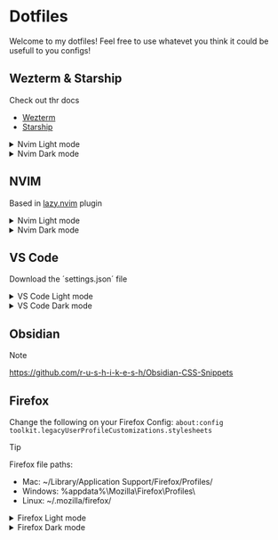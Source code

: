 # Dotfiles


Welcome to my dotfiles! Feel free to use whatevet you think it could be usefull to you configs!


## Wezterm & Starship

Check out thr docs
- [Wezterm](https://wezfurlong.org/wezterm/index.html)
- [Starship](https://starship.rs/)


<details>
<summary>Nvim Light mode</summary>
  
![imagen](https://github.com/paugarcia32/.dotfiles/assets/37461446/7c37262c-bd22-4651-84cb-4fa822a1fba0)
</details>


<details>
<summary>Nvim Dark mode</summary>
  
![imagen](https://github.com/paugarcia32/.dotfiles/assets/37461446/04b5bbcf-7cd2-405d-b132-fafc02b5eaa0)
</details>





## NVIM

Based in [lazy.nvim](https://github.com/folke/lazy.nvim) plugin

<details>
<summary>Nvim Light mode</summary>
  
![imagen](https://github.com/paugarcia32/.dotfiles/assets/37461446/5a798b29-5958-483d-9566-0fd0f4e221d3)
![imagen](https://github.com/paugarcia32/.dotfiles/assets/37461446/cbc64b4c-a44d-4a7e-b905-97318f895d41)
</details>

<details>
<summary>Nvim Dark mode</summary>
  
![imagen](https://github.com/paugarcia32/.dotfiles/assets/37461446/06e22e16-d4f6-4989-b0b5-3d4c5256be10)
![imagen](https://github.com/paugarcia32/.dotfiles/assets/37461446/8f1121e3-f36e-42b6-89f6-dc409ecdee0f)
</details>


## VS Code

Download the ´settings.json´ file

<details>
<summary>VS Code Light mode</summary>
  
![imagen](https://github.com/paugarcia32/.dotfiles/assets/37461446/2c0225a0-f863-465d-8eba-64bbaedd0e3e)
</details>


<details>
<summary>VS Code Dark mode</summary>
  
![imagen](https://github.com/paugarcia32/.dotfiles/assets/37461446/5c321d7c-1721-4d9f-b77c-b5845d5b0f58)
</details>


## Obsidian

> [!note]
> https://github.com/r-u-s-h-i-k-e-s-h/Obsidian-CSS-Snippets




## Firefox

Change the following on your Firefox Config: `about:config toolkit.legacyUserProfileCustomizations.stylesheets`

>[!Tip]
>Firefox file paths: 
> - Mac: ~/Library/Application Support/Firefox/Profiles/ 
> - Windows: %appdata%\Mozilla\Firefox\Profiles\ 
> - Linux: ~/.mozilla/firefox/

<details>
<summary>Firefox Light mode</summary>
  
![imagen](https://github.com/paugarcia32/.dotfiles/assets/37461446/a521b928-4b80-4cc6-9389-6b09050d07de)
</details>


<details>
<summary>Firefox Dark mode</summary>

![imagen](https://github.com/paugarcia32/.dotfiles/assets/37461446/3aa3117d-bebc-4797-80d7-55d462e17f9d)
</details>
